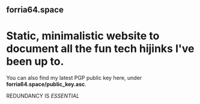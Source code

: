 ## forria64.space
# Static, minimalistic website to document all the fun tech hijinks I've been up to.
You can also find my latest PGP public key here, under **forria64.space/public_key.asc**.

REDUNDANCY IS *ESSENTIAL*
